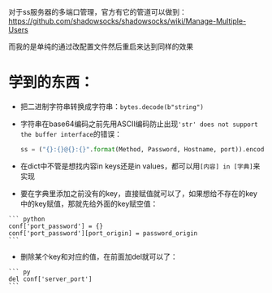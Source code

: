 对于ss服务器的多端口管理，官方有它的管道可以做到：
https://github.com/shadowsocks/shadowsocks/wiki/Manage-Multiple-Users 

而我的是单纯的通过改配置文件然后重启来达到同样的效果

# 学到的东西：
  - 把二进制字符串转换成字符串：`bytes.decode(b"string")`
  - 字符串在base64编码之前先用ASCII编码防止出现`'str' does not support the buffer interface`的错误：
  
    ```python
    ss = ("{}:{}@{}:{}".format(Method, Password, Hostname, port)).encode('ascii')
    ```
    
   - 在dict中不管是想找内容in keys还是in values，都可以用`[内容] in [字典]`来实现
   - 要在字典里添加之前没有的key，直接赋值就可以了，如果想给不存在的key中的key赋值，那就先给外面的key赋空值：
   
    ``` python
    conf['port_password'] = {}                                               
    conf['port_password'][port_origin] = password_origin
    ```
    
   - 删除某个key和对应的值，在前面加del就可以了：
   
    ``` py
    del conf['server_port']
    ```
